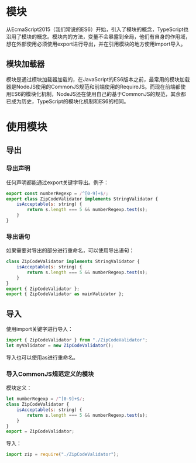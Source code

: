 # 模块

从EcmaScript2015（我们常说的ES6）开始，引入了模块的概念，TypeScript也沿用了模块的概念。模块内的方法，变量不会暴露到全局，他们有自身的作用域，想在外部使用必须使用export进行导出，并在引用模块的地方使用import导入。

## 模块加载器

模块是通过模块加载器加载的，在JavaScript的ES6版本之前，最常用的模块加载器是NodeJS使用的CommonJS规范和前端使用的RequireJS。而现在前端都使用ES6的模块化机制，NodeJS还在使用自己的基于CommonJS的规范，其余都已成为历史，TypeScript的模块化机制和ES6的相同。

# 使用模块

## 导出

### 导出声明

任何声明都能通过export关键字导出。例子：

```javascript
export const numberRegexp = /^[0-9]+$/;
export class ZipCodeValidator implements StringValidator {
    isAcceptable(s: string) {
        return s.length === 5 && numberRegexp.test(s);
    }
}
```

### 导出语句

如果需要对导出的部分进行重命名，可以使用导出语句：

```javascript
class ZipCodeValidator implements StringValidator {
    isAcceptable(s: string) {
        return s.length === 5 && numberRegexp.test(s);
    }
}
export { ZipCodeValidator };
export { ZipCodeValidator as mainValidator };
```

## 导入

使用import关键字进行导入：

```javascript
import { ZipCodeValidator } from "./ZipCodeValidator";
let myValidator = new ZipCodeValidator();
```

导入也可以使用as进行重命名。

### 导入CommonJS规范定义的模块

模块定义：

```javascript
let numberRegexp = /^[0-9]+$/;
class ZipCodeValidator {
    isAcceptable(s: string) {
        return s.length === 5 && numberRegexp.test(s);
    }
}
export = ZipCodeValidator;
```

导入：

```javascript
import zip = require("./ZipCodeValidator");
```
